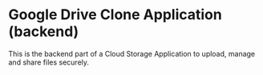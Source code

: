 # Google Drive Clone Application (backend)

This is the backend part of a Cloud Storage Application to upload, manage and share files securely.
